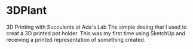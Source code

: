 # 3DPlant
3D Printing with Succulents at Ada's Lab
The simple desing that I used to creat a 3D printed pot holder. 
This was my first time using SketchUp and receiving a printed representation of something created.

